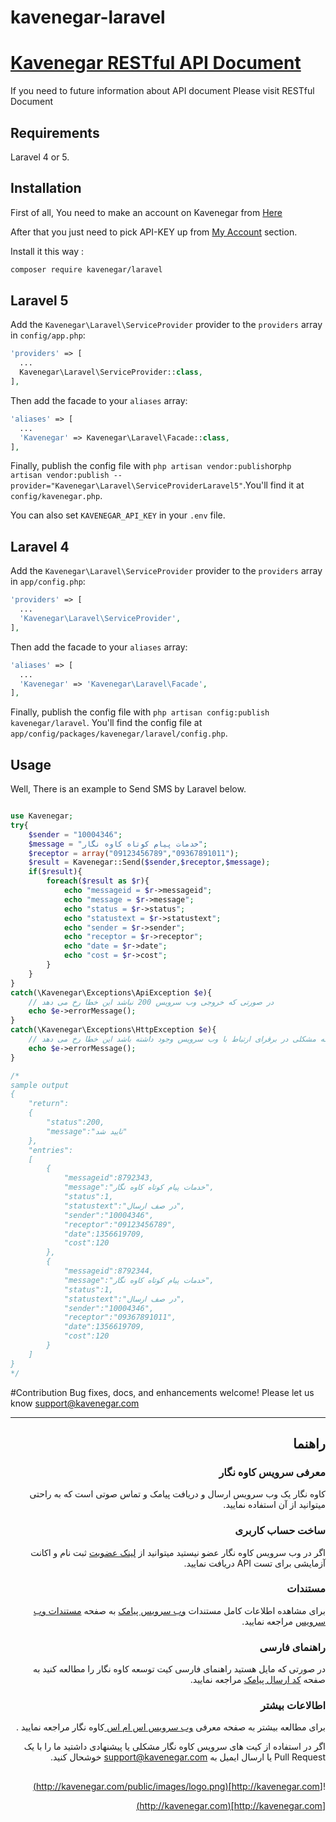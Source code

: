 # kavenegar-laravel

# <a href="http://kavenegar.com/rest.html">Kavenegar RESTful API Document</a>
If you need to future information about API document Please visit RESTful Document


## Requirements

Laravel 4 or 5.

## Installation

<p>
First of all, You need to make an account on Kavenegar from <a href="https://panel.kavenegar.com/Client/Membership/Register">Here</a>
</p>
<p>
After that you just need to pick API-KEY up from <a href="http://panel.kavenegar.com/Client/setting/index">My Account</a> section.
</p>

Install it this way : 

```sh
composer require kavenegar/laravel
```

## Laravel 5

Add the `Kavenegar\Laravel\ServiceProvider` provider to the `providers` array in `config/app.php`:

```php
'providers' => [
  ...
  Kavenegar\Laravel\ServiceProvider::class,
],
```

Then add the facade to your `aliases` array:

```php
'aliases' => [
  ...
  'Kavenegar' => Kavenegar\Laravel\Facade::class,
],
```

Finally, publish the config file with `php artisan vendor:publish`or`php artisan vendor:publish --provider="Kavenegar\Laravel\ServiceProviderLaravel5"`.You'll find it at `config/kavenegar.php`.

You can also set `KAVENEGAR_API_KEY` in your `.env` file.

## Laravel 4

Add the `Kavenegar\Laravel\ServiceProvider` provider to the `providers` array in `app/config.php`:

```php
'providers' => [
  ...
  'Kavenegar\Laravel\ServiceProvider',
],
```

Then add the facade to your `aliases` array:

```php
'aliases' => [
  ...
  'Kavenegar' => 'Kavenegar\Laravel\Facade',
],
```

Finally, publish the config file with `php artisan config:publish kavenegar/laravel`. You'll find the config file at `app/config/packages/kavenegar/laravel/config.php`.



## Usage
Well, There is an example to Send SMS by Laravel below.

```php

use Kavenegar;
try{
    $sender = "10004346";
    $message = "خدمات پیام کوتاه کاوه نگار";
    $receptor = array("09123456789","09367891011");
    $result = Kavenegar::Send($sender,$receptor,$message);
    if($result){
        foreach($result as $r){
            echo "messageid = $r->messageid";
            echo "message = $r->message";
            echo "status = $r->status";
            echo "statustext = $r->statustext";
            echo "sender = $r->sender";
            echo "receptor = $r->receptor";
            echo "date = $r->date";
            echo "cost = $r->cost";
        }       
    }
}
catch(\Kavenegar\Exceptions\ApiException $e){
    // در صورتی که خروجی وب سرویس 200 نباشد این خطا رخ می دهد
    echo $e->errorMessage();
}
catch(\Kavenegar\Exceptions\HttpException $e){
    // در زمانی که مشکلی در برقرای ارتباط با وب سرویس وجود داشته باشد این خطا رخ می دهد
    echo $e->errorMessage();
}

/*
sample output
{
    "return":
    {
        "status":200,
        "message":"تایید شد"
    },
    "entries": 
    [
        {
            "messageid":8792343,
            "message":"خدمات پیام کوتاه کاوه نگار",
            "status":1,
            "statustext":"در صف ارسال",
            "sender":"10004346",
            "receptor":"09123456789",
            "date":1356619709,
            "cost":120
        },
        {
            "messageid":8792344,
            "message":"خدمات پیام کوتاه کاوه نگار",
            "status":1,
            "statustext":"در صف ارسال",
            "sender":"10004346",
            "receptor":"09367891011",
            "date":1356619709,
            "cost":120
        }
    ]
}
*/
```
#Contribution
Bug fixes, docs, and enhancements welcome! Please let us know <a href="mailto:support@kavenegar.com?Subject=SDK" target="_top">support@kavenegar.com</a>
<hr>
<div dir='rtl'>
	
## راهنما

### معرفی سرویس کاوه نگار

کاوه نگار یک وب سرویس ارسال و دریافت پیامک و تماس صوتی است که به راحتی میتوانید از آن استفاده نمایید.

### ساخت حساب کاربری

اگر در وب سرویس کاوه نگار عضو نیستید میتوانید از [لینک عضویت](http://panel.kavenegar.com/client/membership/register) ثبت نام  و اکانت آزمایشی برای تست API دریافت نمایید.

### مستندات

برای مشاهده اطلاعات کامل مستندات [وب سرویس پیامک](http://kavenegar.com/وب-سرویس-پیامک.html)  به صفحه [مستندات وب سرویس](http://kavenegar.com/rest.html) مراجعه نمایید.

### راهنمای فارسی

در صورتی که مایل هستید راهنمای فارسی کیت توسعه کاوه نگار را مطالعه کنید به صفحه [کد ارسال پیامک](http://kavenegar.com/sdk.html) مراجعه نمایید.

### اطالاعات بیشتر
برای مطالعه بیشتر به صفحه معرفی
[وب سرویس اس ام اس ](http://kavenegar.com)
کاوه نگار
مراجعه نمایید .

 اگر در استفاده از کیت های سرویس کاوه نگار مشکلی یا پیشنهادی  داشتید ما را با یک Pull Request  یا  ارسال ایمیل به support@kavenegar.com  خوشحال کنید.
 
##
![http://kavenegar.com](http://kavenegar.com/public/images/logo.png)		

[http://kavenegar.com](http://kavenegar.com)	

</div>



